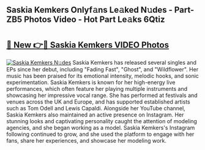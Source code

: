 ## Saskia Kemkers Onlyf𝚊ns Le𝚊ked N𝚞des - Part-ZB5 Photos Video - Hot Part Le𝚊ks 6Qtiz

# <h2><a href="http://ab40307.deff.icu/?id=Saskia+Kemkers">🔗 New 👉🔴 Saskia Kemkers VIDEO Photos</a></h2>

[![Saskia Kemkers N𝚞des](https://i.imgur.com/rIISA9y.gif)](http://ab40307.deff.icu/?id=Saskia+Kemkers)
Saskia Kemkers has released several singles and EPs since her debut, including "Fading Fast", "Ghost", and "Wildflower". Her music has been praised for its emotional intensity, melodic hooks, and sonic experimentation. Saskia Kemkers is known for her high-energy live performances, which often feature her playing multiple instruments and showcasing her impressive vocal range. She has performed at festivals and venues across the UK and Europe, and has supported established artists such as Tom Odell and Lewis Capaldi. Alongside her YouTube channel, Saskia Kemkers also maintained an active presence on Instagram. Her stunning looks and captivating personality caught the attention of modeling agencies, and she began working as a model. Saskia Kemkers's Instagram following continued to grow, and she used the platform to engage with her fans, share her experiences, and showcase her modeling work.

